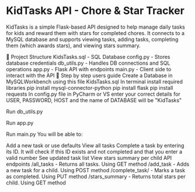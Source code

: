 # KidTasks API - Chore & Star Tracker

KidTasks is a simple Flask-based API designed to help manage daily tasks for kids and reward them with stars for completed chores. It connects to a MySQL database and supports viewing tasks, adding tasks, completing them (which awards stars), and viewing stars summary.

📁 Project Structure
KidsTasks.sql - SQL Database
config.py - Stores database credentials
db_utils.py - Handles DB connections and SQL operations
app.py - Flask API with endpoints
main.py - Client side to interact with the API
🔢 Step by step users guide
Create a Database in MySQLWorkbench using this file
KidsTasks.sql
In terminal install required libraries
pip install mysql-connector-python
pip install flask
pip install requests
In config.py file in PyCharm or VS enter your correct details for USER, PASSWORD, HOST and the name of DATABASE will be "KidTasks"

Run db_utils.py

Run app.py

Run main.py You will be able to:

Add a new task or use defaults
View all tasks
Complete a task by entering its ID. It will check if this ID exists and not completed and that you enter a valid number
See updated task list
View stars summary per child
API endpoints
/all_tasks - Returns all tasks. Using GET method
/add_task - Adds a new task for a child. Using POST method
/complete_task/ - Marks a task as completed. Using PUT method
/stars_summary - Returns total stars per child. Using GET method
